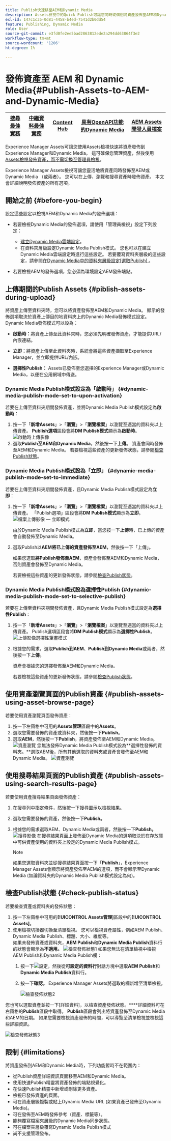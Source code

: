```yaml
---
title: Publish快速移至AEM和Dynamic Media
description: Assets檢視中的Quick Publish可讓您同時或個別將資產發佈至AEM和Dynamic Media。 您可以選取資產和資料夾，然後選擇發佈至Dynamic Media或AEM。
exl-id: 147c1c35-0d81-4458-b4ed-7541d2b0dd54
feature: Publishing, Dynamic Media
role: User
source-git-commit: e3fd0fe2ee5bad2863812ede2a294dd63864f3e2
workflow-type: tm+mt
source-wordcount: '1206'
ht-degree: 1%

---
```


# 發佈資產至 AEM 和 Dynamic Media{#Publish-Assets-to-AEM-and-Dynamic-Media}

| [搜尋最佳實務](/help/assets/search-best-practices.md) | [中繼資料最佳實務](/help/assets/metadata-best-practices.md) | [Content Hub](/help/assets/product-overview.md) | [具有OpenAPI功能的Dynamic Media](/help/assets/dynamic-media-open-apis-overview.md) | [AEM Assets開發人員檔案](https://developer.adobe.com/experience-cloud/experience-manager-apis/) |
| ------------- | --------------------------- |---------|----|-----|

Experience Manager Assets可讓您使用Assets檢視快速將資產發佈到Experience Manager和Dynamic Media。 這可確保您管理資產，然後使用[Assets檢視發佈資產，而不需切換至管理員檢視](/help/assets/overview.md##persona-based-experiences)。

Experience Manager Assets檢視可讓您靈活地將資產同時發佈至AEM或Dynamic Media （或兩者）。 您可以在上傳、瀏覽和搜尋資產時發佈資產。 本文會詳細說明發佈資產的所有選項。

## 開始之前 {#before-you-begin}

設定這些設定以檢視AEM和Dynamic Media的發佈選項：

* 若要檢視Dynamic Media的發佈選項，請使用「管理員檢視」設定下列設定：

   * [建立Dynamic Media雲端設定](/help/assets/dynamic-media/config-dm.md#configuring-dynamic-media-cloud-services)。
   * 在資料夾層級設定Dynamic Media Publish模式。 您也可以在建立Dynamic Media雲端設定時進行這些設定。 若要覆寫資料夾層級的這些設定，請參閱[在Dynamic Media中的資料夾層級設定[選取Publish] ](/help/assets/dynamic-media/selective-publishing.md)。

* 若要檢視AEM的發佈選項，您必須為環境設定AEM發佈端點。

## 上傳期間的Publish Assets {#piblish-assets-during-upload}

將資產上傳至資料夾時，您可以將資產發佈至AEM和Dynamic Media。 顯示的發佈選項取決於資產上傳目的地資料夾上的Dynamic Media發佈模式設定。 Dynamic Media發佈模式可以設為：

* **啟動時：**&#x200B;將資產上傳至此資料夾時，您必須先明確發佈資產，才能提供URL/內嵌連結。

* **立即：**&#x200B;將資產上傳至此資料夾時，系統會將這些資產擷取至Experience Manager，並立即提供URL/內嵌。
* **選擇性Publish：** Assets已發佈至您選擇的Experience Manager或Dynamic Media，以便在公用網域中傳送。

### Dynamic Media Publish模式設定為「啟動時」 {#dynamic-media-publish-mode-set-to-upon-activation}

若要在上傳至資料夾期間發佈資產，並將Dynamic Media Publish模式設定為&#x200B;**啟動時**：

1. 按一下「**新增Assets**」>「**瀏覽**」>「**瀏覽檔案**」以瀏覽至適當的資料夾以上傳資產。 **Publish選項**&#x200B;區段會將&#x200B;**DM Publish模式**&#x200B;顯示為&#x200B;**啟動時**。
   ![啟動時上傳影像](/help/assets/assets/upload-uactivation.svg)
2. 選取&#x200B;**Publish至AEM和Dynamic Media**，然後按一下&#x200B;**上傳**。 資產會同時發佈至AEM和Dynamic Media。 若要檢視這些資產的更新發佈狀態，請參閱[檢查Publish狀態](#check-publish-status)。

### Dynamic Media Publish模式設為「立即」 {#dynamic-media-publish-mode-set-to-immediate}

若要在上傳至資料夾期間發佈資產，且Dynamic Media Publish模式設定為&#x200B;**立即**：

1. 按一下「**新增Assets**」>「**瀏覽**」>「**瀏覽檔案**」以瀏覽至適當的資料夾以上傳資產。 「Publish選項」區段會將&#x200B;**DM Publish模式**&#x200B;顯示為&#x200B;**立即**。
   ![檔案上傳影像 — 立即模式](/help/assets/assets/resized-image-pdf-svg-new.svg)


   由於Dynamic Media Publish模式為&#x200B;**立即**，當您按一下&#x200B;**上傳**&#x200B;時，已上傳的資產會自動發佈至Dynamic Media。

2. 選取Publish以&#x200B;**AEM將已上傳的資產發佈至AEM**，然後按一下「上傳」。

   如果您選取&#x200B;**將Publish發佈至AEM**，資產會發佈至AEM和Dynamic Media，否則資產會發佈至Dynamic Media。

   若要檢視這些資產的更新發佈狀態，請參閱[檢查Publish狀態](#check-publish-status)。

### Dynamic Media Publish模式設為選擇性Publish {#dynamic-media-publish-mode-set-to-selective-publish}

若要在上傳至資料夾期間發佈資產，且Dynamic Media Publish模式設定為&#x200B;**選擇性Publish**：

1. 按一下「**新增Assets**」>「**瀏覽**」>「**瀏覽檔案**」以瀏覽至適當的資料夾以上傳資產。 Publish選項區段會將&#x200B;**DM Publish模式**&#x200B;顯示為&#x200B;**選擇性Publish**。
   ![上傳影像選擇性筆畫模式](/help/assets/assets/upload-selective.svg)

2. 根據您的需求，選取&#x200B;**Publish到AEM**、**Publish到Dynamic Media**&#x200B;或兩者，然後按一下&#x200B;**上傳**。

   資產會根據您的選擇發佈至AEM和Dynamic Media。

   若要檢視這些資產的更新發佈狀態，請參閱[檢查Publish狀態](#check-publish-status)。

## 使用資產瀏覽頁面的Publish資產 {#publish-assets-using-asset-browse-page}

若要使用資產瀏覽頁面發佈資產：

1. 按一下左窗格中可用的&#x200B;**Assets管理**&#x200B;區段中的&#x200B;**Assets**。
2. 選取您需要發佈的資產或資料夾，然後按一下&#x200B;**Publish**。
3. 選取&#x200B;**AEM**，然後按一下&#x200B;**Publish**，將資產發佈至AEM和Dynamic Media。
   ![資產瀏覽](/help/assets/assets/browse-uactivation-immediate.svg)
您無法發佈Dynamic Media Publish模式設為**選擇性發佈的資料夾。**選取AEM後，所有其他選取的資料夾或資產會發佈至AEM和Dynamic Media。
   ![資產瀏覽](/help/assets/assets/browse-selective123.svg)

## 使用搜尋結果頁面的Publish資產 {#publish-assets-using-search-results-page}

若要使用資產搜尋結果頁面發佈資產：

1. 在搜尋列中指定條件，然後按一下搜尋圖示以檢視結果。
2. 選取您需要發佈的資產，然後按一下&#x200B;**Publish。**
3. 根據您的需求選取AEM、Dynamic Media或兩者，然後按一下&#x200B;**Publish。**
   ![搜尋影像](/help/assets/assets/search-mode.svg)
在搜尋結果頁面上發佈至Dynamic Media的選項取決於在存放庫中可供資產使用的資料夾上設定的Dynamic Media Publish模式。

   >[!NOTE]
   >
   >如果您選取資料夾並從搜尋結果頁面按一下「**Publish**」，Experience Manager Assets會顯示將資產發佈至AEM的選項，而不會顯示至Dynamic Media (無論資料夾的Dynamic Media Publish模式設定為何)。

## 檢查Publish狀態 {#check-publish-status}

若要檢查資產或資料夾的發佈狀態：

1. 按一下左窗格中可用的&#x200B;**[!UICONTROL Assets管理]**&#x200B;區段中的&#x200B;**[!UICONTROL Assets]**。
2. 使用檢視切換器切換至清單檢視。 您可以檢視資產屬性，例如AEM Publish、Dynamic Media Publish、標題、大小、維度等。\
   如果未發佈資產或資料夾，**AEM Publish**&#x200B;和&#x200B;**Dynamic Media Publish**&#x200B;資料行的狀態會顯示為&#x200B;**不適用。**
   ![檢查發佈狀態1](/help/assets/assets/check-publish-status1.png)
如果您無法在清單檢視中檢視AEM Publish和Dynamic Media Publish欄：
   1. 按一下![設定](/help/assets/assets/settings-icon.svg)，然後從&#x200B;**可設定的資料行**&#x200B;對話方塊中選取&#x200B;**AEM Publish**&#x200B;和&#x200B;**Dynamic Media Publish**&#x200B;資料行。
   2. 按一下&#x200B;**確認。** Experience Manager Assets將選取的欄新增至清單檢視。

      ![檢查發佈狀態2](/help/assets/assets/check-publish-status2.png)

您也可以選取資產並按一下[詳細資料]，以檢查資產發佈狀態。****&#x200B;詳細資料可在右窗格的&#x200B;**Publish**&#x200B;區段中取得。 **Publish**&#x200B;區段會列出將資產發佈至Dynamic Media和AEM的日期。 如果您需要檢視資產發佈的時間，可以導覽至清單檢視並檢視這些詳細資訊。

![檢查發佈狀態3](/help/assets/assets/check-publish-status3.png)

## 限制 {#limitations}

將資產發佈到AEM和Dynamic Media時，下列功能暫時不在範圍內：

* 從Publish資產詳細資訊頁面移至AEM和Dynamic Media。
* 使用快速Publish精靈將資產發佈的端點視覺化。
* 在快速Publish精靈中新增或刪除更多資產。
* 檢視已發佈資產的頁面。
* 可在資產層級複製或貼上Dynamic Media URL (如果資產已發佈至Dynamic Media)。
* 可在發佈至AEM時發佈參考（資產、標籤等）。
* 能夠覆寫檔案夾層級的Dynamic Media同步狀態。
* 可在檔案夾層級覆寫Dynamic Media Publish模式
* 尚不支援管理發布。
